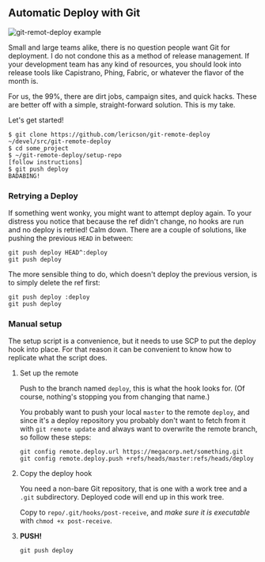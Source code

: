 ## Automatic Deploy with Git

![git-remot-deploy example](http://bsg.lericson.se/git-remote-deploy.gif)

Small and large teams alike, there is no question people want Git for deployment. I do not condone this as a method of release management. If your development team has any kind of resources, you should look into release tools like Capistrano, Phing, Fabric, or whatever the flavor of the month is.

For us, the 99%, there are dirt jobs, campaign sites, and quick hacks. These are better off with a simple, straight-forward solution. This is my take.

Let's get started!

    $ git clone https://github.com/lericson/git-remote-deploy ~/devel/src/git-remote-deploy
    $ cd some_project
    $ ~/git-remote-deploy/setup-repo
    [follow instructions]
    $ git push deploy
    BADABING!

### Retrying a Deploy

If something went wonky, you might want to attempt deploy again. To your distress you notice that because the ref didn't change, no hooks are run and no deploy is retried! Calm down. There are a couple of solutions, like pushing the previous `HEAD` in between:

    git push deploy HEAD^:deploy
    git push deploy

The more sensible thing to do, which doesn't deploy the previous version, is to simply delete the ref first:

    git push deploy :deploy
    git push deploy

### Manual setup

The setup script is a convenience, but it needs to use SCP to put the deploy
hook into place. For that reason it can be convenient to know how to replicate
what the script does.

1. Set up the remote

   Push to the branch named `deploy`, this is what the hook looks for. (Of course, nothing's stopping you from changing that name.)

   You probably want to push your local `master` to the remote `deploy`, and since it's a deploy repository you probably don't want to fetch from it with `git remote update` and always want to overwrite the remote branch, so follow these steps:

       git config remote.deploy.url https://megacorp.net/something.git
       git config remote.deploy.push +refs/heads/master:refs/heads/deploy

2. Copy the deploy hook

   You need a non-bare Git repository, that is one with a work tree and a `.git` subdirectory. Deployed code will end up in this work tree.

   Copy to `repo/.git/hooks/post-receive`, and *make sure it is executable* with `chmod +x post-receive`.

2. **PUSH!**

       git push deploy
